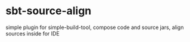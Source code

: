 sbt-source-align
================

simple plugin for simple-build-tool, compose code and source jars, align sources inside for IDE